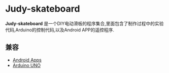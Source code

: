 Judy-skateboard
======
**Judy-skateboard** 是一个DIY电动滑板的程序集合,里面包含了制作过程中的实验代码,Arduino的控制代码,以及Android APP的遥控程序.


## 兼容
 * [Android Apps](http://www.android.com)
 * [Arduino UNO](http://www.arduino.cc)

